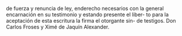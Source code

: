 de fuerza y renuncia de ley, enderecho necesarios con la general encarnación en su testimonio y estando presente el liber- to para la aceptación de esta escritura la firma el otorgante sin- de testigos. Don Carlos Froses y Ximé de Jaquín Alexander.